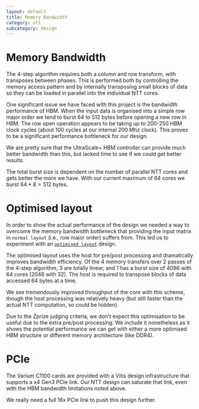 ```yaml
---
layout: default
title: Memory Bandwidth
category: ntt
subcategory: design
---
```


# Memory Bandwidth

The 4-step algorithm requires both a column and row transform, with transposes between phases.
This is performed both by controlling the memory access pattern and by internally transposing
small blocks of data so they can be loaded in parallel into the individual NTT cores.

One significant issue we have faced with this project is the bandwidth performance of HBM. When
the input data is organised into a simple row major order we tend to burst 64 to 512 bytes before
opening a new row in HBM. The row open operation appears to be taking up to 200-250 HBM
clock cycles (about 100 cycles at our internal 200 Mhz clock).  This proves to be a significant
performance bottleneck for our design.

We are pretty sure that the UltraScale+ HBM controller can provide much better bandwidth than this,
but lacked time to see if we could get better results.

The total burst size is dependent on the number of parallel NTT cores and gets better the more
we have.  With our current maximum of 64 cores we burst $64*8=512$ bytes.

# Optimised layout

In order to show the actual performance of the design we needed a way to overcome the memory
bandwidth bottleneck that providing the input matrix in `normal layout` (i.e., row major order) suffers from.
This led us to experiment with an
[`optimised layout`](https://github.com/fyquah/hardcaml_zprize/blob/master/zprize/ntt/host/ntt_preprocessing.cpp)
design.

The optimised layout uses the host for pre/post processing and dramatically improves bandwidth
efficiency.  Of the 4 memory transfers over 2 passes of the 4-step algorithm, 3 are totally linear,
and 1 has a burst size of 4096 with 64 cores (2048 with 32).  The host is required to transpose blocks of
data accessed 64 bytes at a time.

We see tremendously improved throughput of the core with this scheme, though the host processing
was relatively heavy (but still faster than the actual NTT computation, so could be hidden).

Due to the Zprize judging criteria, we don't expect this optimisation to be useful due to the
extra pre/post processing.  We include it nonetheless as it shows the potential performance
we can get with either a more optimised HBM structure or different memory architecture
(like DDR4).

# PCIe

The Varium C1100 cards are provided with a Vitis design infrastructure that supports a x4 Gen3 PCIe link.
Our NTT design can saturate that link, even with the HBM bandwidth limitations noted above.

We really need a full 16x PCIe link to push this design further.

